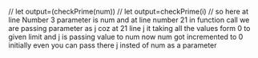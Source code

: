 
// let output=(checkPrime(num))
  // let output=checkPrime(i)
  // so here at line Number 3 parameter is num and at line number 21 in function call we are passing parameter as j coz at 21 line j it taking all the values form 0 to given limit and j is passing value to num now num got incremented to 0 initially even you can pass there j insted of num as a parameter